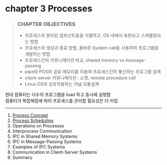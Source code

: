 # chapter 3 Processes

> ### CHAPTER OBJECTIVES
>
> - 프로세스의 분리된 컴포넌트들을 식별하고, OS 내에서 표현되고 스케쥴링되는 방법
> - 프로세스의 생성과 종료 방법, 올바른 System call을 사용하여 프로그램을 개발하는 방법
> - 프로세스간의 커뮤니케이션 비교, shared memory vs message-passing
> - pipe와 POSIX 공유 메모리를 이용여 프로세스간의 통신하는 프로그램 설계
> - client-server 커뮤니케이션 : 소켓, remote procedure call
> - Linux OS와 상호작용하는 커널 모듈설계

현대 컴퓨터는 다수의 프로그램을 load 하고 동시에 실행함  
컴퓨터가 복잡해짐에 따라 프로세스를 관리할 필요성은 더 커짐

---

1. [Process Concept](1_Process_Concept/README.md)
2. [Process Scheduling](2_Process_Scheduling/README.md)
3. Operations on Processes
4. Interprocess Communication
5. IPC in Shared Memory Systems
6. IPC in Message-Passing Systems
7. Examples of IPC Systems
8. Communication in Client-Server Systems
9. Summary
